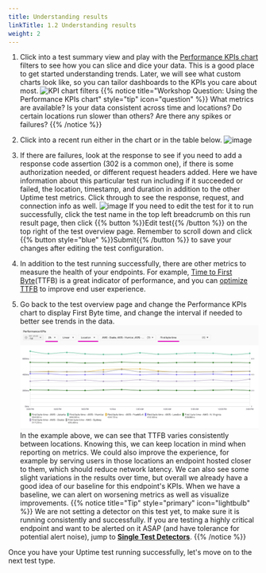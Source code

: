 ```yaml
---
title: Understanding results
linkTitle: 1.2 Understanding results
weight: 2
---
```


1. Click into a test summary view and play with the [Performance KPIs chart](https://docs.splunk.com/observability/en/synthetics/uptime-test/uptime-test-results.html#customize-the-performance-kpis-chart) filters to see how you can slice and dice your data. This is a good place to get started understanding trends. Later, we will see what custom charts look like, so you can tailor dashboards to the KPIs you care about most.
![KPI chart filters](https://ajeuwbhvhr.cloudimg.io/colony-recorder.s3.amazonaws.com/files/2024-02-09/c040b5f6-a868-4977-8d3b-bc3e431ffcc8/user_cropped_screenshot.jpeg?tl_px=1160,0&br_px=2880,961&force_format=png&width=1120.0&wat=1&wat_opacity=0.7&wat_gravity=northwest&wat_url=https://colony-recorder.s3.us-west-1.amazonaws.com/images/watermarks/FB923C_standard.png&wat_pad=755,44)
{{% notice title="Workshop Question: Using the Performance KPIs chart" style="tip" icon="question" %}}
What metrics are available? Is your data consistent across time and locations? Do certain locations run slower than others? Are there any spikes or failures?
{{% /notice %}}

1. Click into a recent run either in the chart or in the table below. 
![image](https://ajeuwbhvhr.cloudimg.io/colony-recorder.s3.amazonaws.com/files/2024-02-01/dd23b173-e567-4858-997e-bdcc5233d4e4/ascreenshot.jpeg?tl_px=0,838&br_px=1719,1799&force_format=png&width=1120.0&wat=1&wat_opacity=0.7&wat_gravity=northwest&wat_url=https://colony-recorder.s3.us-west-1.amazonaws.com/images/watermarks/FB923C_standard.png&wat_pad=167,363)

1. If there are failures, look at the response to see if you need to add a response code assertion (302 is a common one), if there is some authorization needed, or different request headers added. Here we have information about this particular test run including if it succeeded or failed, the location, timestamp, and duration in addition to the other Uptime test metrics. Click through to see the response, request, and connection info as well.
![image](https://ajeuwbhvhr.cloudimg.io/colony-recorder.s3.amazonaws.com/files/2024-02-01/719d3bab-606e-4f67-9f2d-2835f0d136af/ascreenshot.jpeg?tl_px=0,240&br_px=1719,1201&force_format=png&width=1120.0&wat=1&wat_opacity=0.7&wat_gravity=northwest&wat_url=https://colony-recorder.s3.us-west-1.amazonaws.com/images/watermarks/FB923C_standard.png&wat_pad=216,276)
If you need to edit the test for it to run successfully, click the test name in the top left breadcrumb on this run result page, then click {{% button %}}Edit test{{% /button %}} on the top right of the test overview page. Remember to scroll down and click {{% button style="blue" %}}Submit{{% /button %}} to save your changes after editing the test configuration.

1. In addition to the test running successfully, there are other metrics to measure the health of your endpoints. For example, [Time to First Byte](https://web.dev/articles/ttfb)(TTFB) is a great indicator of performance, and you can [optimize TTFB](https://web.dev/articles/optimize-ttfb) to improve end user experience.

1. Go back to the test overview page and change the Performance KPIs chart to display First Byte time, and change the interval if needed to better see trends in the data. 
![Performance KPIs for Uptime Tests](../_img/ttfb.png)
In the example above, we can see that TTFB varies consistently between locations. Knowing this, we can keep location in mind when reporting on metrics. We could also improve the experience, for example by serving users in those locations an endpoint hosted closer to them, which should reduce network latency. We can also see some slight variations in the results over time, but overall we already have a good idea of our baseline for this endpoint's KPIs. When we have a baseline, we can alert on worsening metrics as well as visualize improvements.
{{% notice title="Tip" style="primary"  icon="lightbulb" %}}
We are not setting a detector on this test yet, to make sure it is running consistently and successfully. If you are testing a highly critical endpoint and want to be alerted on it ASAP (and have tolerance for potential alert noise), jump to **[Single Test Detectors](../../5-detectors/1-test-detector.md)**.
{{% /notice %}}

Once you have your Uptime test running successfully, let's move on to the next test type.